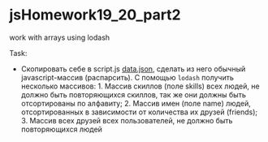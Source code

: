 # jsHomework19_20_part2
work with arrays using lodash
<p>Task:</p>
<ul>
<li>Скопировать себе в script.js <a href="/goit-fe/markup_fe2o/blob/master/js_19-20/data.json">data.json</a>, сделать из него обычный javascript-массив (распарсить). С помощью <code>lodash</code> получить несколько массивов: 1. Массив скиллов (поле skills) всех людей, не должно быть повторяющихся скиллов, так же они должны быть отсортированы по алфавиту; 2. Массив имен (поле name) людей, отсортированных в зависимости от количества их друзей (friends); 3. Массив всех друзей всех пользователей, не должно быть повторяющихся людей</li>
</ul>
